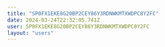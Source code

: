 ```yaml
---
title: "SP0FX1EKE8G20BP2CEY86Y3RDNWKMTXWDPC8Y2FC"
date: 2024-03-24T22:32:05.741Z
user: SP0FX1EKE8G20BP2CEY86Y3RDNWKMTXWDPC8Y2FC
layout: "users"
---
```

    